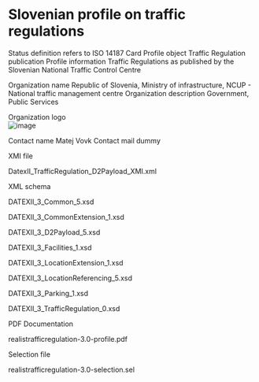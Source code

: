 # Slovenian profile on traffic regulations

Status definition refers to ISO 14187
Card
Profile object
Traffic Regulation publication
Profile information
Traffic Regulations as published by the Slovenian National Traffic Control Centre

Organization name
Republic of Slovenia, Ministry of infrastructure, NCUP - National traffic management centre
Organization description
Government, Public Services

Organization logo<br>
![image](https://github.com/DATEX-II-EU/Profiles/assets/24648804/b0ac5a20-1b11-4c05-b31a-aa5ea589b6b4)

Contact name
Matej Vovk
Contact mail
dummy

XMI file

DatexII_TrafficRegulation_D2Payload_XMI.xml

XML schema

DATEXII_3_Common_5.xsd

DATEXII_3_CommonExtension_1.xsd

DATEXII_3_D2Payload_5.xsd

DATEXII_3_Facilities_1.xsd

DATEXII_3_LocationExtension_1.xsd

DATEXII_3_LocationReferencing_5.xsd

DATEXII_3_Parking_1.xsd

DATEXII_3_TrafficRegulation_0.xsd

PDF Documentation

realistrafficregulation-3.0-profile.pdf

Selection file

realistrafficregulation-3.0-selection.sel
